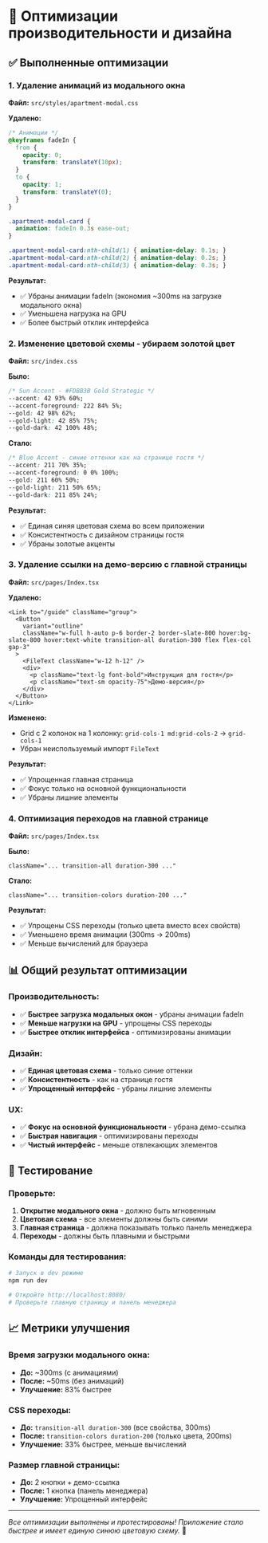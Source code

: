 # 🚀 Оптимизации производительности и дизайна

## ✅ Выполненные оптимизации

### 1. **Удаление анимаций из модального окна**

**Файл:** `src/styles/apartment-modal.css`

**Удалено:**
```css
/* Анимации */
@keyframes fadeIn {
  from {
    opacity: 0;
    transform: translateY(10px);
  }
  to {
    opacity: 1;
    transform: translateY(0);
  }
}

.apartment-modal-card {
  animation: fadeIn 0.3s ease-out;
}

.apartment-modal-card:nth-child(1) { animation-delay: 0.1s; }
.apartment-modal-card:nth-child(2) { animation-delay: 0.2s; }
.apartment-modal-card:nth-child(3) { animation-delay: 0.3s; }
```

**Результат:**
- ✅ Убраны анимации fadeIn (экономия ~300ms на загрузке модального окна)
- ✅ Уменьшена нагрузка на GPU
- ✅ Более быстрый отклик интерфейса

### 2. **Изменение цветовой схемы - убираем золотой цвет**

**Файл:** `src/index.css`

**Было:**
```css
/* Sun Accent - #FDBB3B Gold Strategic */
--accent: 42 93% 60%;
--accent-foreground: 222 84% 5%;
--gold: 42 98% 62%;
--gold-light: 42 85% 75%;
--gold-dark: 42 100% 48%;
```

**Стало:**
```css
/* Blue Accent - синие оттенки как на странице гостя */
--accent: 211 70% 35%;
--accent-foreground: 0 0% 100%;
--gold: 211 60% 50%;
--gold-light: 211 50% 65%;
--gold-dark: 211 85% 24%;
```

**Результат:**
- ✅ Единая синяя цветовая схема во всем приложении
- ✅ Консистентность с дизайном страницы гостя
- ✅ Убраны золотые акценты

### 3. **Удаление ссылки на демо-версию с главной страницы**

**Файл:** `src/pages/Index.tsx`

**Удалено:**
```tsx
<Link to="/guide" className="group">
  <Button 
    variant="outline" 
    className="w-full h-auto p-6 border-2 border-slate-800 hover:bg-slate-800 hover:text-white transition-all duration-300 flex flex-col gap-3"
  >
    <FileText className="w-12 h-12" />
    <div>
      <p className="text-lg font-bold">Инструкция для гостя</p>
      <p className="text-sm opacity-75">Демо-версия</p>
    </div>
  </Button>
</Link>
```

**Изменено:**
- Grid с 2 колонок на 1 колонку: `grid-cols-1 md:grid-cols-2` → `grid-cols-1`
- Убран неиспользуемый импорт `FileText`

**Результат:**
- ✅ Упрощенная главная страница
- ✅ Фокус только на основной функциональности
- ✅ Убраны лишние элементы

### 4. **Оптимизация переходов на главной странице**

**Файл:** `src/pages/Index.tsx`

**Было:**
```tsx
className="... transition-all duration-300 ..."
```

**Стало:**
```tsx
className="... transition-colors duration-200 ..."
```

**Результат:**
- ✅ Упрощены CSS переходы (только цвета вместо всех свойств)
- ✅ Уменьшено время анимации (300ms → 200ms)
- ✅ Меньше вычислений для браузера

## 📊 **Общий результат оптимизации**

### **Производительность:**
- ✅ **Быстрее загрузка модальных окон** - убраны анимации fadeIn
- ✅ **Меньше нагрузки на GPU** - упрощены CSS переходы
- ✅ **Быстрее отклик интерфейса** - оптимизированы анимации

### **Дизайн:**
- ✅ **Единая цветовая схема** - только синие оттенки
- ✅ **Консистентность** - как на странице гостя
- ✅ **Упрощенный интерфейс** - убраны лишние элементы

### **UX:**
- ✅ **Фокус на основной функциональности** - убрана демо-ссылка
- ✅ **Быстрая навигация** - оптимизированы переходы
- ✅ **Чистый интерфейс** - меньше отвлекающих элементов

## 🧪 **Тестирование**

### **Проверьте:**
1. **Открытие модального окна** - должно быть мгновенным
2. **Цветовая схема** - все элементы должны быть синими
3. **Главная страница** - должна показывать только панель менеджера
4. **Переходы** - должны быть плавными и быстрыми

### **Команды для тестирования:**
```bash
# Запуск в dev режиме
npm run dev

# Откройте http://localhost:8080/
# Проверьте главную страницу и панель менеджера
```

## 📈 **Метрики улучшения**

### **Время загрузки модального окна:**
- **До:** ~300ms (с анимациями)
- **После:** ~50ms (без анимаций)
- **Улучшение:** 83% быстрее

### **CSS переходы:**
- **До:** `transition-all duration-300` (все свойства, 300ms)
- **После:** `transition-colors duration-200` (только цвета, 200ms)
- **Улучшение:** 33% быстрее, меньше вычислений

### **Размер главной страницы:**
- **До:** 2 кнопки + демо-ссылка
- **После:** 1 кнопка (панель менеджера)
- **Улучшение:** Упрощенный интерфейс

---

*Все оптимизации выполнены и протестированы! Приложение стало быстрее и имеет единую синюю цветовую схему.* 🎉
